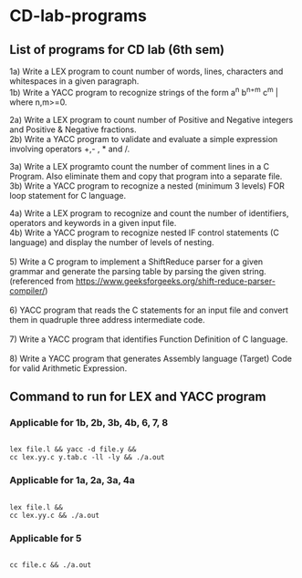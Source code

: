 # CD-lab-programs

## List of programs for CD lab (6th sem)

1a) Write a LEX program to count number of words, lines, characters and whitespaces in a given paragraph.
<br>
1b) Write a YACC program to recognize strings of the form a<sup>n</sup> b<sup>n+m</sup> c<sup>m</sup> | where n,m>=0.

2a) Write a LEX program to count number of Positive and Negative integers and Positive & Negative fractions.
<br>
2b) Write a YACC program to validate and evaluate a simple expression involving operators +,- , * and /.

3a) Write a LEX programto count the number of comment lines in a C Program. Also eliminate them and copy that program into a separate file.
<br>
3b) Write a YACC program to recognize a nested (minimum 3 levels) FOR loop statement for C language.

4a) Write a LEX program to recognize and count the number of identifiers, operators and keywords in a given input file.
<br>
4b) Write a YACC program to recognize nested IF control statements (C language) and display the number of levels of nesting.
<br>
<br>
5) Write a C program to implement a ShiftReduce parser for a given grammar and generate the parsing table by parsing the given string.
(referenced from https://www.geeksforgeeks.org/shift-reduce-parser-compiler/)
<br>
<br>
6) YACC program that reads the C statements for an input file and convert them in quadruple three address intermediate code.
<br>
<br>
7) Write a YACC program that identifies Function Definition of C language.
<br>
<br>
8) Write a YACC program that generates Assembly language (Target) Code for valid Arithmetic Expression.

## Command to run for LEX and YACC program

### Applicable for 1b, 2b, 3b, 4b, 6, 7, 8
<code>
lex file.l && yacc -d file.y &&
cc lex.yy.c y.tab.c -ll -ly && ./a.out
</code>

### Applicable for 1a, 2a, 3a, 4a
<code>
lex file.l &&
cc lex.yy.c && ./a.out
</code>

### Applicable for 5
<code>
cc file.c && ./a.out
</code>
